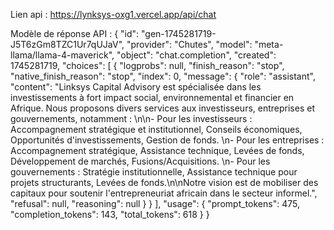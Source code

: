 Lien api : https://lynksys-oxg1.vercel.app/api/chat

Modèle de réponse API : {
    "id": "gen-1745281719-J5T6zGm8TZC1Ur7qUJaV",
    "provider": "Chutes",
    "model": "meta-llama/llama-4-maverick",
    "object": "chat.completion",
    "created": 1745281719,
    "choices": [
        {
            "logprobs": null,
            "finish_reason": "stop",
            "native_finish_reason": "stop",
            "index": 0,
            "message": {
                "role": "assistant",
                "content": "Linksys Capital Advisory est spécialisée dans les investissements à fort impact social, environnemental et financier en Afrique. Nous proposons divers services aux investisseurs, entreprises et gouvernements, notamment : \n\n- Pour les investisseurs : Accompagnement stratégique et institutionnel, Conseils économiques, Opportunités d'investissements, Gestion de fonds. \n- Pour les entreprises : Accompagnement stratégique, Assistance technique, Levées de fonds, Développement de marchés, Fusions/Acquisitions. \n- Pour les gouvernements : Stratégie institutionnelle, Assistance technique pour projets structurants, Levées de fonds.\n\nNotre vision est de mobiliser des capitaux pour soutenir l'entrepreneuriat africain dans le secteur informel.",
                "refusal": null,
                "reasoning": null
            }
        }
    ],
    "usage": {
        "prompt_tokens": 475,
        "completion_tokens": 143,
        "total_tokens": 618
    }
}